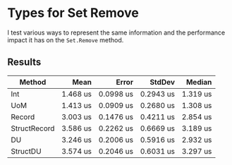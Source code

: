 # Types for Set Remove

I test various ways to represent the same information and the performance impact it has on the `Set.Remove` method.

## Results

|       Method |     Mean |     Error |    StdDev |   Median |
|------------- |---------:|----------:|----------:|---------:|
|          Int | 1.468 us | 0.0998 us | 0.2943 us | 1.319 us |
|          UoM | 1.413 us | 0.0909 us | 0.2680 us | 1.308 us |
|       Record | 3.003 us | 0.1476 us | 0.4211 us | 2.854 us |
| StructRecord | 3.586 us | 0.2262 us | 0.6669 us | 3.189 us |
|           DU | 3.246 us | 0.2006 us | 0.5916 us | 2.932 us |
|     StructDU | 3.574 us | 0.2046 us | 0.6031 us | 3.297 us |